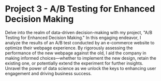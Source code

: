 # Project 3 - A/B Testing for Enhanced Decision Making

Delve into the realm of data-driven decision-making with my project, "A/B Testing for Enhanced Decision Making." In this engaging endeavor, I analyze the results of an A/B test conducted by an e-commerce website to optimize their webpage experience. By rigorously assessing the performance of the new webpage against the old, I aid the company in making informed choices—whether to implement the new design, retain the existing one, or potentially extend the experiment for further insights. Unravel the power of data science as we unlock the keys to enhancing user engagement and driving business success.
